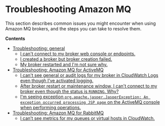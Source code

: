 # Troubleshooting Amazon MQ<a name="troubleshooting"></a>

 This section describes common issues you might encounter when using Amazon MQ brokers, and the steps you can take to resolve them\. 

**Contents**
+ [Troubleshooting: general](general.md)
  + [I can't connect to my broker web console or endpoints\.](general.md#issues-connecting-to-console-or-endpoint)
  + [I created a broker but broker creation failed\.](general.md#issues-creating-a-broker)
  + [My broker restarted and I'm not sure why\.](general.md#w248aac33b7c11)
+ [Troubleshooting: Amazon MQ for ActiveMQ](troubleshooting-activemq.md)
  + [I can't see general or audit logs for my broker in CloudWatch Logs even though I’ve activated logging\.](troubleshooting-activemq.md#issues-cw-logging-activemq)
  + [After broker restart or maintenance window, I can't connect to my broker even though the status is `RUNNING`\. Why?](troubleshooting-activemq.md#issues-connection-after-restart)
  + [I'm seeing exception `org.apache.jasper.JasperException: An exception occurred processing JSP page` on the ActiveMQ console when performing operations\.](troubleshooting-activemq.md#issues-jsp-exception)
+ [Troubleshooting: Amazon MQ for RabbitMQ](troubleshooting-rabbitmq.md)
  + [I can’t see metrics for my queues or virtual hosts in CloudWatch\.](troubleshooting-rabbitmq.md#issues-cw-metrics-rabbitmq)